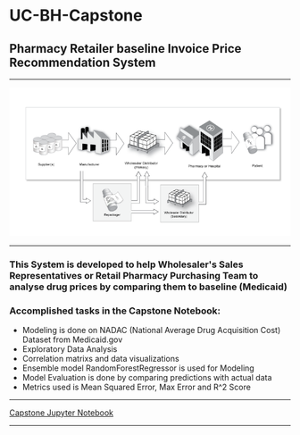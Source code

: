 # UC-BH-Capstone
## Pharmacy Retailer baseline Invoice Price Recommendation System
- - - -
![picture alt](https://github.com/rajsandilya/Capstone/blob/main/images/drug_supply_chain.png "Pharmacy buyer prices")
- - - -
### This System is developed to help Wholesaler's Sales Representatives or Retail Pharmacy Purchasing Team to analyse drug prices by comparing them to baseline (Medicaid)
### Accomplished tasks in the Capstone Notebook:  
 * Modeling is done on NADAC (National Average Drug Acquisition Cost) Dataset from Medicaid.gov
 * Exploratory Data Analysis
 * Correlation matrixs and data visualizations 
 * Ensemble model RandomForestRegressor is used for Modeling
 * Model Evaluation is done by comparing predictions with actual data
 * Metrics used is Mean Squared Error, Max Error and R^2 Score
 - - - -
[Capstone Jupyter Notebook](https://github.com/rajsandilya/Capstone/blob/main/Capstone.ipynb)
- - - -
